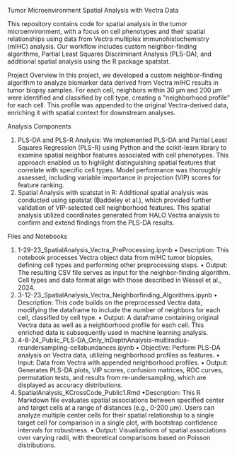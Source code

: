 Tumor Microenvironment Spatial Analysis with Vectra Data

This repository contains code for spatial analysis in the tumor microenvironment, with a focus on cell phenotypes and their spatial relationships using data from Vectra multiplex immunohistochemistry (mIHC) analysis. Our workflow includes custom neighbor-finding algorithms, Partial Least Squares Discriminant Analysis (PLS-DA), and additional spatial analysis using the R package spatstat.

Project Overview
In this project, we developed a custom neighbor-finding algorithm to analyze biomarker data derived from Vectra mIHC results in tumor biopsy samples. For each cell, neighbors within 30 μm and 200 μm were identified and classified by cell type, creating a "neighborhood profile" for each cell. This profile was appended to the original Vectra-derived data, enriching it with spatial context for downstream analyses.

Analysis Components
1.	PLS-DA and PLS-R Analysis:
We implemented PLS-DA and Partial Least Squares Regression (PLS-R) using Python and the scikit-learn library to examine spatial neighbor features associated with cell phenotypes. This approach enabled us to highlight distinguishing spatial features that correlate with specific cell types. Model performance was thoroughly assessed, including variable importance in projection (VIP) scores for feature ranking.
2.	Spatial Analysis with spatstat in R:
Additional spatial analysis was conducted using spatstat (Baddeley et al.), which provided further validation of VIP-selected cell neighborhood features. This spatial analysis utilized coordinates generated from HALO Vectra analysis to confirm and extend findings from the PLS-DA results.

Files and Notebooks
1. 1-29-23_SpatialAnalysis_Vectra_PreProcessing.ipynb
   •	Description: This notebook processes Vectra object data from mIHC tumor biopsies, defining cell types and performing other preprocessing steps.
   •	Output: The resulting CSV file serves as input for the neighbor-finding algorithm. Cell types and data format align with those described in Wessel et al., 2024.
3. 3-12-23_SpatialAnalysis_Vectra_Neighborfinding_Algorithms.ipynb
   •	Description: This code builds on the preprocessed Vectra data, modifying the dataframe to include the number of neighbors for each cell, classified by cell type.
   •	Output: A dataframe containing original Vectra data as well as a neighborhood profile for each cell. This enriched data is subsequently used in machine learning analysis.
5. 4-8-24_Public_PLS-DA_Only_InDepthAnalysis-multiradius-reundersampling-cellabundances.ipynb
  •	Objective: Perform PLS-DA analysis on Vectra data, utilizing neighborhood profiles as features.
  •	Input: Data from Vectra with appended neighborhood profiles.
  •	Output: Generates PLS-DA plots, VIP scores, confusion matrices, ROC curves, permutation tests, and results from re-undersampling, which are displayed as accuracy distributions.
7. SpatialAnalysis_KCrossCode_Public1.Rmd
   •Description: This R Markdown file evaluates spatial associations between specified center and target cells at a range of distances (e.g., 0-200 μm). Users can analyze multiple center cells for their spatial relationship to a single target cell for comparison in a single plot, with bootstrap confidence intervals for robustness.
  •	Output: Visualizations of spatial associations over varying radii, with theoretical comparisons based on Poisson distributions.

